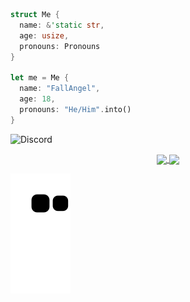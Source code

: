 ```rs
struct Me {
  name: &'static str,
  age: usize,
  pronouns: Pronouns
}

let me = Me {
  name: "FallAngel",
  age: 18,
  pronouns: "He/Him".into()
}
```

![Discord](https://dcbadge.vercel.app/api/shield/335803503715024906)

<p align="center">
  <a href="https://github.com/FallAngel1337">
    <img align="center"
         src="https://github-readme-stats.vercel.app/api?username=FallAngel1337&show_icons=true&include_all_commits=true&count_private=true&theme=apprentice&hide_border=true&bg_color=0D1117" />
  </a>
    
  <a href="https://github.com/FallAngel1337">
    <img align="center"
         src="https://github-readme-stats.vercel.app/api/top-langs?username=FallAngel1337&show_icons=true&include_all_commits=true&count_private=true&theme=apprentice&hide_border=true&bg_color=0D1117&layout=compact"
    />
</p>

![Snake](https://raw.githubusercontent.com/FallAngel1337/FallAngel1337/output/github-contribution-grid-snake.svg)
